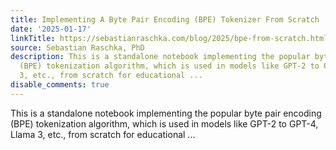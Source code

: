 ```yaml
---
title: Implementing A Byte Pair Encoding (BPE) Tokenizer From Scratch
date: '2025-01-17'
linkTitle: https://sebastianraschka.com/blog/2025/bpe-from-scratch.html
source: Sebastian Raschka, PhD
description: This is a standalone notebook implementing the popular byte pair encoding
  (BPE) tokenization algorithm, which is used in models like GPT-2 to GPT-4, Llama
  3, etc., from scratch for educational ...
disable_comments: true
---
```

This is a standalone notebook implementing the popular byte pair encoding (BPE) tokenization algorithm, which is used in models like GPT-2 to GPT-4, Llama 3, etc., from scratch for educational ...